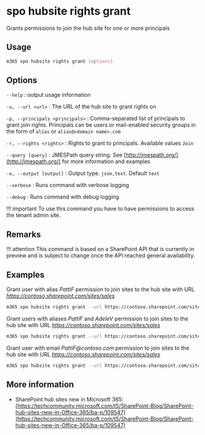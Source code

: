 # spo hubsite rights grant

Grants permissions to join the hub site for one or more principals

## Usage

```sh
m365 spo hubsite rights grant [options]
```

## Options

`--help`
: output usage information

`-u, --url <url>`
: The URL of the hub site to grant rights on

`-p, --principals <principals>`
: Comma-separated list of principals to grant join rights. Principals can be users or mail-enabled security groups in the form of `alias` or `alias@<domain name>.com`

`-r, --rights <rights>`
: Rights to grant to principals. Available values `Join`

`--query [query]`
: JMESPath query string. See [http://jmespath.org/](http://jmespath.org/) for more information and examples

`-o, --output [output]`
: Output type. `json,text`. Default `text`

`--verbose`
: Runs command with verbose logging

`--debug`
: Runs command with debug logging

!!! important
    To use this command you have to have permissions to access the tenant admin site.

## Remarks

!!! attention
    This command is based on a SharePoint API that is currently in preview and is subject to change once the API reached general availability.

## Examples

Grant user with alias _PattiF_ permission to join sites to the hub site with URL _https://contoso.sharepoint.com/sites/sales_

```sh
m365 spo hubsite rights grant --url https://contoso.sharepoint.com/sites/sales --principals PattiF --rights Join
```

Grant users with aliases _PattiF_ and _AdeleV_ permission to join sites to the hub site with URL _https://contoso.sharepoint.com/sites/sales_

```sh
m365 spo hubsite rights grant --url https://contoso.sharepoint.com/sites/sales --principals "PattiF,AdeleV" --rights Join
```

Grant user with email _PattiF@contoso.com_ permission to join sites to the hub site with URL _https://contoso.sharepoint.com/sites/sales_

```sh
m365 spo hubsite rights grant --url https://contoso.sharepoint.com/sites/sales --principals PattiF@contoso.com --rights Join
```

## More information

- SharePoint hub sites new in Microsoft 365: [https://techcommunity.microsoft.com/t5/SharePoint-Blog/SharePoint-hub-sites-new-in-Office-365/ba-p/109547](https://techcommunity.microsoft.com/t5/SharePoint-Blog/SharePoint-hub-sites-new-in-Office-365/ba-p/109547)
